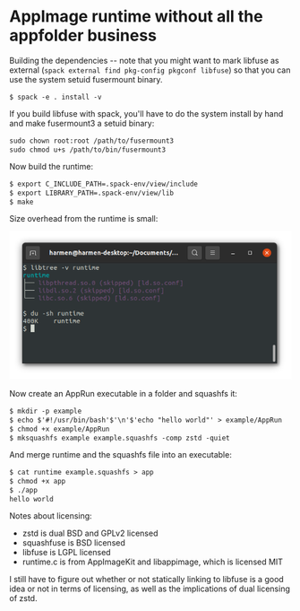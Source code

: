 # AppImage runtime without all the appfolder business

Building the dependencies -- note that you might want to mark libfuse as external (`spack external find pkg-config pkgconf libfuse`) so that you can use the system setuid fusermount binary.

```
$ spack -e . install -v
```
If you build libfuse with spack, you'll have to do the system install by hand and make fusermount3 a setuid binary:

```
sudo chown root:root /path/to/fusermount3
sudo chmod u+s /path/to/bin/fusermount3
```

Now build the runtime:

```
$ export C_INCLUDE_PATH=.spack-env/view/include
$ export LIBRARY_PATH=.spack-env/view/lib
$ make
```

Size overhead from the runtime is small:

![screenshot](screenshot.png)

Now create an AppRun executable in a folder and squashfs it:

```
$ mkdir -p example
$ echo $'#!/usr/bin/bash'$'\n'$'echo "hello world"' > example/AppRun
$ chmod +x example/AppRun
$ mksquashfs example example.squashfs -comp zstd -quiet
```

And merge runtime and the squashfs file into an executable:

```
$ cat runtime example.squashfs > app
$ chmod +x app
$ ./app
hello world
```

Notes about licensing:

- zstd is dual BSD and GPLv2 licensed
- squashfuse is BSD licensed
- libfuse is LGPL licensed
- runtime.c is from AppImageKit and libappimage, which is licensed MIT

I still have to figure out whether or not statically linking to libfuse is a good idea or not in terms of licensing, as well as the implications of dual licensing of zstd.
